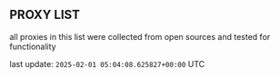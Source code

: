 ## PROXY LIST

all proxies in this list were collected from open sources and tested for functionality

last update: `2025-02-01 05:04:08.625827+00:00` UTC